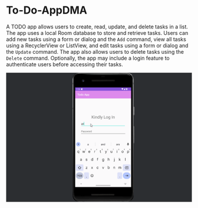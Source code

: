 # To-Do-AppDMA
A TODO app allows users to create, read, update, and delete tasks in a list. The app uses a local Room database to store and retrieve tasks. Users can add new tasks using a form or dialog and the `Add` command, view all tasks using a RecyclerView or ListView, and edit tasks using a form or dialog and the `Update` command. The app also allows users to delete tasks using the `Delete` command. Optionally, the app may include a login feature to authenticate users before accessing their tasks.

![git](./Image/To-do-App-DMA.gif)